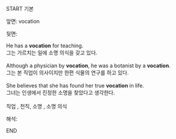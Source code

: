 START
기본

앞면:
vocation


뒷면:
<div>He has a <strong>vocation</strong> for teaching. </div><div><div>그는 가르치는 일에 소명 의식을 갖고 있다.</div></div><div><br></div><div><div>Although a physician by <strong>vocation</strong>, he was a botanist by a <strong>vocation</strong>. </div><div><div>그는 본 직업이 의사이지만 한편 식물의 연구를 하고 있다.</div></div></div><div><br></div><div><div>She believes that she has found her true <strong>vocation</strong> in life. </div><div><div>그녀는 인생에서 진정한 소명을 찾았다고 생각한다.</div></div></div><div><br></div><div>직업 , 천직, 소명 , 소명 의식<br></div>


해석:

END